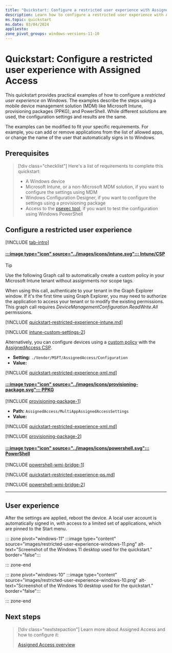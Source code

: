 ```yaml
---
title: "Quickstart: Configure a restricted user experience with Assigned Access"
description: Learn how to configure a restricted user experience with Assigned Access using the Assigned Access configuration service provider (CSP), Microsoft Intune, PowerShell, or group policy (GPO).
ms.topic: quickstart
ms.date: 03/04/2024
appliesto:
zone_pivot_groups: windows-versions-11-10
---
```


# Quickstart: Configure a restricted user experience with Assigned Access

This quickstart provides practical examples of how to configure a *restricted user experience* on Windows. The examples describe the steps using a mobile device management solution (MDM) like Microsoft Intune, provisioning packages (PPKG), and PowerShell. While different solutions are used, the configuration settings and results are the same.

The examples can be modified to fit your specific requirements. For example, you can add or remove applications from the list of allowed apps, or change the name of the user that automatically signs in to Windows.

## Prerequisites

>[!div class="checklist"]
>Here's a list of requirements to complete this quickstart:
>
>- A Windows device
>- Microsoft Intune, or a non-Microsoft MDM solution, if you want to configure the settings using MDM
>- Windows Configuration Designer, if you want to configure the settings using a provisioning package
>- Access to the [psexec tool](/sysinternals/downloads/psexec), if you want to test the configuration using Windows PowerShell

## Configure a restricted user experience

[!INCLUDE [tab-intro](../../../includes/configure/tab-intro.md)]

#### [:::image type="icon" source="../images/icons/intune.svg"::: **Intune/CSP**](#tab/intune)

> [!TIP]
> Use the following Graph call to automatically create a custom policy in your Microsoft Intune tenant without assignments nor scope tags.
>
> When using this call, authenticate to your tenant in the Graph Explorer window. If it's the first time using Graph Explorer, you may need to authorize the application to access your tenant or to modify the existing permissions. This graph call requires *DeviceManagementConfiguration.ReadWrite.All* permissions.

[!INCLUDE [quickstart-restricted-experience-intune.md](includes/quickstart-restricted-experience-intune.md)]

[!INCLUDE [intune-custom-settings-2](../../../includes/configure/intune-custom-settings-2.md)]

Alternatively, you can configure devices using a [custom policy][MEM-1] with the [AssignedAccess CSP][WIN-3].

- **Setting:** `./Vendor/MSFT/AssignedAccess/Configuration`
- **Value:**

[!INCLUDE [quickstart-restricted-experience-xml.md](includes/quickstart-restricted-experience-xml.md)]

#### [:::image type="icon" source="../images/icons/provisioning-package.svg"::: **PPKG**](#tab/ppkg)

[!INCLUDE [provisioning-package-1](../../../includes/configure/provisioning-package-1.md)]

- **Path:** `AssignedAccess/MultiAppAssignedAccessSettings`
- **Value:**

[!INCLUDE [quickstart-restricted-experience-xml.md](includes/quickstart-restricted-experience-xml.md)]

[!INCLUDE [provisioning-package-2](../../../includes/configure/provisioning-package-2.md)]

#### [:::image type="icon" source="../images/icons/powershell.svg"::: **PowerShell**](#tab/ps)

[!INCLUDE [powershell-wmi-bridge-1](../../../includes/configure/powershell-wmi-bridge-1.md)]

[!INCLUDE [quickstart-restricted-experience-ps.md](includes/quickstart-restricted-experience-ps.md)]

[!INCLUDE [powershell-wmi-bridge-2](../../../includes/configure/powershell-wmi-bridge-2.md)]

---

## User experience

After the settings are applied, reboot the device. A local user account is automatically signed in, with access to a limited set of applications, which are pinned to the Start menu.

::: zone pivot="windows-11"
:::image type="content" source="images/restricted-user-experience-windows-11.png" alt-text="Screenshot of the Windows 11 desktop used for the quickstart." border="false":::

::: zone-end

::: zone pivot="windows-10"
:::image type="content" source="images/restricted-user-experience-windows-10.png" alt-text="Screenshot of the Windows 10 desktop used for the quickstart." border="false":::

::: zone-end

## Next steps

> [!div class="nextstepaction"]
> Learn more about Assigned Access and how to configure it:
>
> [Assigned Access overview](overview.md)

<!--links-->

[WIN-3]: /windows/client-management/mdm/assignedaccess-csp
[MEM-1]: /mem/intune/configuration/custom-settings-windows-10
